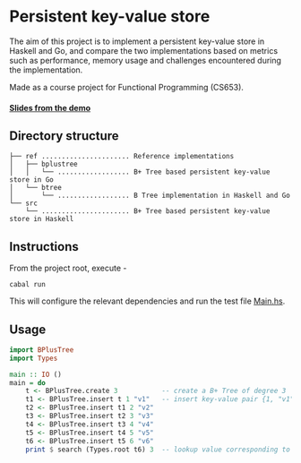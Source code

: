 # Persistent key-value store
The aim of this project is to implement a persistent key-value store in Haskell and Go, and compare the two implementations based on metrics such as performance, memory usage and challenges encountered during the implementation.

Made as a course project for Functional Programming (CS653).

#### [Slides from the demo](https://docs.google.com/presentation/d/1njLMKtE5ZgBaDsso-NFdqB3-oWEyaF6pQHVgjB5j9rw/edit#slide=id.g38f82bf01d_1_47)

## Directory structure

```
├── ref ...................... Reference implementations
│   ├── bplustree
│   │   └── .................. B+ Tree based persistent key-value store in Go
│   └── btree
│       └── .................. B Tree implementation in Haskell and Go
└── src
    └── ...................... B+ Tree based persistent key-value store in Haskell
```

## Instructions
From the project root, execute -

```shell
cabal run
```

This will configure the relevant dependencies and run the test file [Main.hs](src/Main.hs).

## Usage
```haskell
import BPlusTree
import Types

main :: IO ()
main = do
    t <- BPlusTree.create 3           -- create a B+ Tree of degree 3
    t1 <- BPlusTree.insert t 1 "v1"   -- insert key-value pair {1, "v1"}
    t2 <- BPlusTree.insert t1 2 "v2"
    t3 <- BPlusTree.insert t2 3 "v3"
    t4 <- BPlusTree.insert t3 4 "v4"
    t5 <- BPlusTree.insert t4 5 "v5"
    t6 <- BPlusTree.insert t5 6 "v6"
    print $ search (Types.root t6) 3  -- lookup value corresponding to key 3
```
